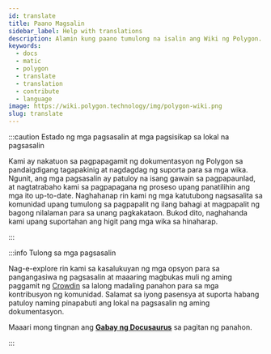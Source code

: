 ```yaml
---
id: translate
title: Paano Magsalin
sidebar_label: Help with translations
description: Alamin kung paano tumulong na isalin ang Wiki ng Polygon.
keywords:
  - docs
  - matic
  - polygon
  - translate
  - translation
  - contribute
  - language
image: https://wiki.polygon.technology/img/polygon-wiki.png
slug: translate
---
```


:::caution Estado ng mga pagsasalin at mga pagsisikap sa lokal na pagsasalin

Kami ay nakatuon sa pagpapagamit ng dokumentasyon ng Polygon sa pandaigdigang tagapakinig at nagdagdag ng suporta para sa mga wika. Ngunit, ang mga pagsasalin ay patuloy na isang gawain sa pagpapaunlad, at nagtatrabaho kami sa pagpapagana ng proseso upang panatilihin ang mga ito up-to-date. Naghahanap rin kami ng mga katutubong nagsasalita sa komunidad upang tumulong sa pagpapalit ng ilang bahagi at magpapalit ng bagong nilalaman para sa unang pagkakataon. Bukod dito, naghahanda kami upang suportahan ang higit pang mga wika sa hinaharap.

:::

:::info Tulong sa mga pagsasalin

Nag-e-explore rin kami sa kasalukuyan ng mga opsyon para sa pangangasiwa ng pagsasalin at maaaring magbukas muli ng aming paggamit ng [Crowdin](https://crowdin.com/) sa lalong madaling panahon para sa mga kontribusyon ng komunidad. Salamat sa iyong pasensya at suporta habang patuloy naming pinapabuti ang lokal na pagsasalin ng aming dokumentasyon.

Maaari mong tingnan ang **[Gabay ng Docusaurus](https://docusaurus.io/docs/i18n/crowdin#translate-the-sources)** sa pagitan ng panahon.

:::
